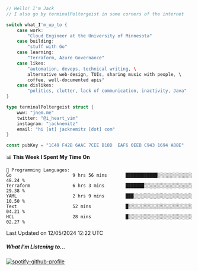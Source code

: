 ```go
// Hello! I'm Jack
// I also go by terminalPoltergeist in some corners of the internet

switch what_I'm_up_to {
    case work:
        "Cloud Engineer at the University of Minnesota"
    case building:
        "stuff with Go"
    case learning:
        "Terraform, Azure Governance"
    case likes:
        "automation, devops, technical writing, \
        alternative web-design, TUIs, sharing music with people, \
        coffee, well-documented apis"
    case dislikes:
        "politics, clutter, lack of communication, inactivity, Java"
}

type terminalPoltergeist struct {
    www: "jnem.me"
    twitter: "@i_heart_vim"
    instagram: "jacknemitz"
    email: "hi [at] jacknemitz [dot] com"
}

const pubKey = "1C49 F42B 6AAC 7CEE B18D  EAF6 0EEB C943 1694 A88E"
```

<!--START_SECTION:waka-->
📊 **This Week I Spent My Time On** 

```text
💬 Programming Languages: 
Go                       9 hrs 56 mins       ████████████░░░░░░░░░░░░░   48.24 % 
Terraform                6 hrs 3 mins        ███████░░░░░░░░░░░░░░░░░░   29.38 % 
YAML                     2 hrs 9 mins        ███░░░░░░░░░░░░░░░░░░░░░░   10.50 % 
Text                     52 mins             █░░░░░░░░░░░░░░░░░░░░░░░░   04.21 % 
HCL                      28 mins             █░░░░░░░░░░░░░░░░░░░░░░░░   02.27 % 
```


 Last Updated on 12/05/2024 12:22 UTC
<!--END_SECTION:waka-->

##### What I'm Listening to...

[![spotify-github-profile](https://jnem.me/listening-item?maxAge=2592000)](https://jnem.me/listening)
